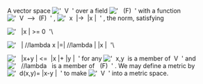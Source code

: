 A vector space !['  V  '](../dictionary/equation_images/20225.1..png)
over a field !['   (F)  '](../dictionary/equation_images/20225.2..png)
with a function
!['  V  --\>  (F)  '](../dictionary/equation_images/20225.3..png) ,
!['  x  |-\>  |x |  '](../dictionary/equation_images/20225.4..png) , the
norm, satisfying

!['   |x | \>= 0  '](../dictionary/equation_images/20225.5..png)\

!['   | //lambda x |=| //lambda | |x |  '](../dictionary/equation_images/20225.6..png)\

!['   |x+y | \<=  |x |+ |y |  '](../dictionary/equation_images/20225.7..png)
for any
!['  x,y  is a member of  V  '](../dictionary/equation_images/20225.8..png)
and
!['   //lambda   is a member of   (F)  '](../dictionary/equation_images/20225.9..png)
. We may define a metric by
!['  d(x,y)= |x-y |  '](../dictionary/equation_images/20225.10..png) to
make !['  V  '](../dictionary/equation_images/20225.11..png) into a
metric space.
